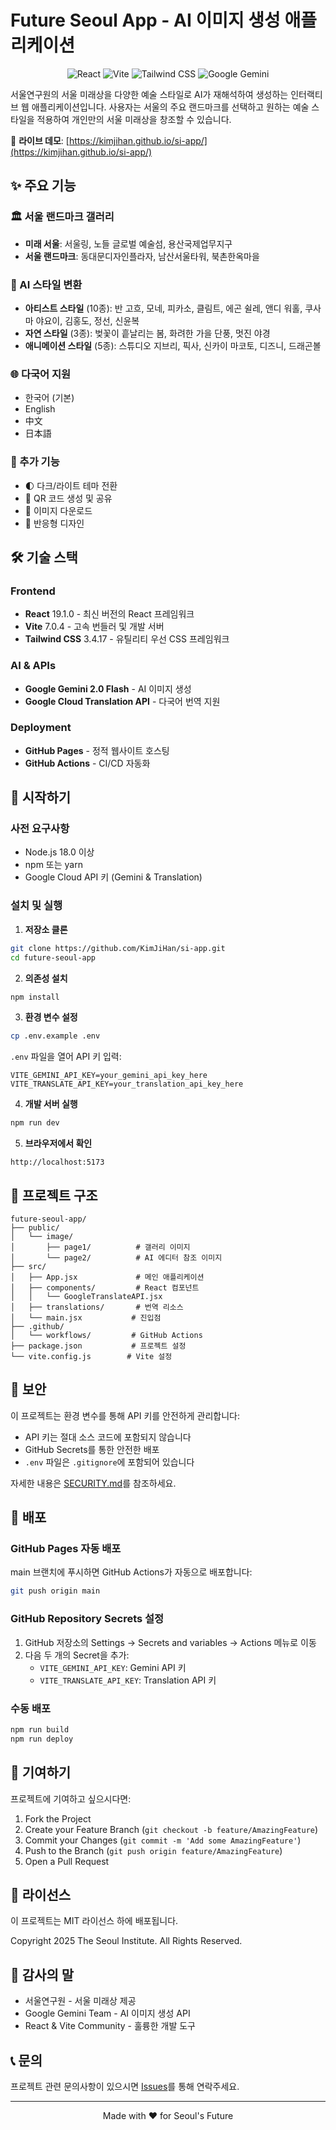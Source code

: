 # Future Seoul App - AI 이미지 생성 애플리케이션

<p align="center">
  <img src="https://img.shields.io/badge/React-19.1.0-61DAFB?style=flat-square&logo=react&logoColor=white" alt="React">
  <img src="https://img.shields.io/badge/Vite-7.0.4-646CFF?style=flat-square&logo=vite&logoColor=white" alt="Vite">
  <img src="https://img.shields.io/badge/Tailwind_CSS-3.4.17-06B6D4?style=flat-square&logo=tailwindcss&logoColor=white" alt="Tailwind CSS">
  <img src="https://img.shields.io/badge/Google_Gemini-2.0-4285F4?style=flat-square&logo=google&logoColor=white" alt="Google Gemini">
</p>

서울연구원의 서울 미래상을 다양한 예술 스타일로 AI가 재해석하여 생성하는 인터랙티브 웹 애플리케이션입니다. 사용자는 서울의 주요 랜드마크를 선택하고 원하는 예술 스타일을 적용하여 개인만의 서울 미래상을 창조할 수 있습니다.

🔗 **라이브 데모**: [https://kimjihan.github.io/si-app/](https://kimjihan.github.io/si-app/)

## ✨ 주요 기능

### 🏛️ 서울 랜드마크 갤러리
- **미래 서울**: 서울링, 노들 글로벌 예술섬, 용산국제업무지구
- **서울 랜드마크**: 동대문디자인플라자, 남산서울타워, 북촌한옥마을

### 🎨 AI 스타일 변환
- **아티스트 스타일** (10종): 반 고흐, 모네, 피카소, 클림트, 에곤 쉴레, 앤디 워홀, 쿠사마 야요이, 김홍도, 정선, 신윤복
- **자연 스타일** (3종): 벚꽃이 흩날리는 봄, 화려한 가을 단풍, 멋진 야경
- **애니메이션 스타일** (5종): 스튜디오 지브리, 픽사, 신카이 마코토, 디즈니, 드래곤볼

### 🌐 다국어 지원
- 한국어 (기본)
- English
- 中文
- 日本語

### 🎯 추가 기능
- 🌓 다크/라이트 테마 전환
- 📱 QR 코드 생성 및 공유
- 💾 이미지 다운로드
- 📱 반응형 디자인

## 🛠️ 기술 스택

### Frontend
- **React** 19.1.0 - 최신 버전의 React 프레임워크
- **Vite** 7.0.4 - 고속 번들러 및 개발 서버
- **Tailwind CSS** 3.4.17 - 유틸리티 우선 CSS 프레임워크

### AI & APIs
- **Google Gemini 2.0 Flash** - AI 이미지 생성
- **Google Cloud Translation API** - 다국어 번역 지원

### Deployment
- **GitHub Pages** - 정적 웹사이트 호스팅
- **GitHub Actions** - CI/CD 자동화

## 🚀 시작하기

### 사전 요구사항
- Node.js 18.0 이상
- npm 또는 yarn
- Google Cloud API 키 (Gemini & Translation)

### 설치 및 실행

1. **저장소 클론**
```bash
git clone https://github.com/KimJiHan/si-app.git
cd future-seoul-app
```

2. **의존성 설치**
```bash
npm install
```

3. **환경 변수 설정**
```bash
cp .env.example .env
```

`.env` 파일을 열어 API 키 입력:
```env
VITE_GEMINI_API_KEY=your_gemini_api_key_here
VITE_TRANSLATE_API_KEY=your_translation_api_key_here
```

4. **개발 서버 실행**
```bash
npm run dev
```

5. **브라우저에서 확인**
```
http://localhost:5173
```

## 📁 프로젝트 구조

```
future-seoul-app/
├── public/
│   └── image/
│       ├── page1/          # 갤러리 이미지
│       └── page2/          # AI 에디터 참조 이미지
├── src/
│   ├── App.jsx             # 메인 애플리케이션
│   ├── components/         # React 컴포넌트
│   │   └── GoogleTranslateAPI.jsx
│   ├── translations/       # 번역 리소스
│   └── main.jsx           # 진입점
├── .github/
│   └── workflows/         # GitHub Actions
├── package.json           # 프로젝트 설정
└── vite.config.js        # Vite 설정
```

## 🔐 보안

이 프로젝트는 환경 변수를 통해 API 키를 안전하게 관리합니다:
- API 키는 절대 소스 코드에 포함되지 않습니다
- GitHub Secrets를 통한 안전한 배포
- `.env` 파일은 `.gitignore`에 포함되어 있습니다

자세한 내용은 [SECURITY.md](./SECURITY.md)를 참조하세요.

## 🚀 배포

### GitHub Pages 자동 배포

main 브랜치에 푸시하면 GitHub Actions가 자동으로 배포합니다:

```bash
git push origin main
```

### GitHub Repository Secrets 설정

1. GitHub 저장소의 Settings → Secrets and variables → Actions 메뉴로 이동
2. 다음 두 개의 Secret을 추가:
   - `VITE_GEMINI_API_KEY`: Gemini API 키
   - `VITE_TRANSLATE_API_KEY`: Translation API 키

### 수동 배포

```bash
npm run build
npm run deploy
```

## 🤝 기여하기

프로젝트에 기여하고 싶으시다면:

1. Fork the Project
2. Create your Feature Branch (`git checkout -b feature/AmazingFeature`)
3. Commit your Changes (`git commit -m 'Add some AmazingFeature'`)
4. Push to the Branch (`git push origin feature/AmazingFeature`)
5. Open a Pull Request

## 📝 라이선스

이 프로젝트는 MIT 라이선스 하에 배포됩니다.

Copyright 2025 The Seoul Institute. All Rights Reserved.

## 👏 감사의 말

- 서울연구원 - 서울 미래상 제공
- Google Gemini Team - AI 이미지 생성 API
- React & Vite Community - 훌륭한 개발 도구

## 📞 문의

프로젝트 관련 문의사항이 있으시면 [Issues](https://github.com/KimJiHan/si-app/issues)를 통해 연락주세요.

---

<p align="center">Made with ❤️ for Seoul's Future</p>
